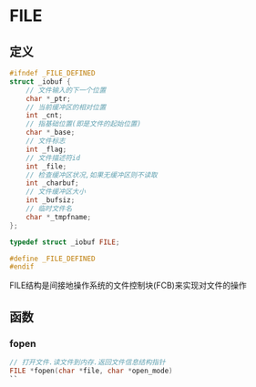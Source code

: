 <!--
 * @Description: 
 * @Version: 1.0
 * @Author: DaLao
 * @Email: dalao@xxx.com
 * @Date: 2022-08-14 01:23:03
 * @LastEditors: Please set LastEditors
 * @LastEditTime: 2023-11-18 17:27:37
-->

# FILE

## 定义

```c++
#ifndef _FILE_DEFINED
struct _iobuf {
    // 文件输入的下一个位置
    char *_ptr;
    // 当前缓冲区的相对位置
    int _cnt;
    // 指基础位置(即是文件的起始位置)
    char *_base;
    // 文件标志
    int _flag;
    // 文件描述符id
    int _file;
    // 检查缓冲区状况,如果无缓冲区则不读取
    int _charbuf;
    // 文件缓冲区大小
    int _bufsiz;
    // 临时文件名
    char *_tmpfname;
};

typedef struct _iobuf FILE;

#define _FILE_DEFINED
#endif
```

FILE结构是间接地操作系统的文件控制块(FCB)来实现对文件的操作

## 函数

### fopen

```c
// 打开文件.读文件到内存.返回文件信息结构指针
FILE *fopen(char *file, char *open_mode)
``
